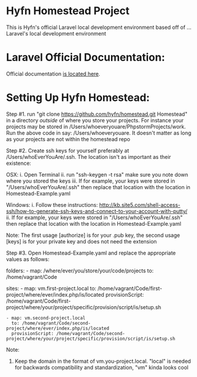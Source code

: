 # Hyfn Homestead Project

This is Hyfn's official Laravel local development environment based off of ... Laravel's local development environment

Laravel Official Documentation:
===============================

Official documentation [is located here](http://laravel.com/docs/homestead?version=4.2).


Setting Up Hyfn Homestead:
==========================

Step #1. run "git clone https://github.com/hyfn/homestead.git Homestead" in a directory *outside* of where you store your projects.
For instance your projects may be stored in /Users/whoeveryouare/PhpstormProjects/work. Run the above code in say:
/Users/whoeveryouare. It doesn't matter as long as your projects are not within the homestead repo

Step #2. Create ssh keys for yourself preferably at /Users/whoEverYouAre/.ssh. The location isn't as important as their existence:

OSX:
i.   Open Terminal
ii.  run "ssh-keygen -t rsa" make sure you note down where you stored the keys
iii. If for example, your keys were stored in "/Users/whoEverYouAre/.ssh" then replace that location with the location in Homestead-Example.yaml

Windows:
i.   Follow these instructions: http://kb.site5.com/shell-access-ssh/how-to-generate-ssh-keys-and-connect-to-your-account-with-putty/
ii.  If for example, your keys were stored in "/Users/whoEverYouAre/.ssh" then replace that location with the location in Homestead-Example.yaml

Note: The first usage [authorize] is for your .pub key, the second usage [keys] is for your private key and does not need the extension

Step #3. Open Homestead-Example.yaml and replace the appropriate values as follows:

folders:
    - map: /where/ever/you/store/your/code/projects
      to: /home/vagrant/Code

sites:
    - map: vm.first-project.local
      to: /home/vagrant/Code/first-project/where/ever/index.php/is/located
      provisionScript: /home/vagrant/Code/first-project/where/your/project/specific/provision/script/is/setup.sh

    - map: vm.second-project.local
      to: /home/vagrant/Code/second-project/where/ever/index.php/is/located
      provisionScript: /home/vagrant/Code/second-project/where/your/project/specific/provision/script/is/setup.sh

Note:
1. Keep the domain in the format of vm.you-project.local. "local" is needed for backwards compatibility and standardization, "vm" kinda looks cool


